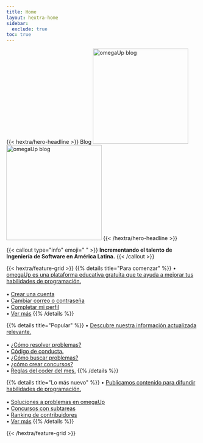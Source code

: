 ```yaml
---
title: Home
layout: hextra-home
sidebar:
  exclude: true
toc: true
---
```

{{< hextra/hero-headline >}}
  Blog 
  <img class="hx-text-center hx-hidden dark:hx-block" src="/logo/omegaUp-dark.webp" alt="omegaUp blog" width="250">
  <img class="hx-text-center hx-block dark:hx-hidden" src="/logo/omegaUp.webp" alt="omegaUp blog" width="250">
{{< /hextra/hero-headline >}}

{{< callout type="info" emoji=" " >}}
  **Incrementando el talento de Ingeniería de Software en América Latina.**
{{< /callout >}}

<div class="hx-mt-6 hx-mb-6">
{{< hextra/feature-grid >}}
  {{% details title="Para comenzar" %}}
  &#8226; <a href='/comienza'>omegaUp es una plataforma educativa gratuita que te ayuda a mejorar tus habilidades de programación.</a><br><br>
  &#8226; <a href='/comienza/#crea-tu-cuenta-en-omegaupcomloginhttpsomegaupcomlogin'>Crear una cuenta</a><br>
  &#8226; <a href='/comienza/#completa-tu-perfil-en-mi-perfilhttpsomegaupcomprofile'>Cambiar correo o contraseña</a><br>
  &#8226; <a href='/comienza/#completa-tu-perfil-en-mi-perfilhttpsomegaupcomprofile'>Completar mi perfil</a><br>
  &#8226; <a href='/comienza'>Ver más</a>
  {{% /details %}}

  {{% details title="Popular" %}}
  &#8226; <a href='/posts'>Descubre nuestra información actualizada relevante.</a><br><br>
  &#8226; <a href='/posts/introduccion-a-omegaup-parte-0/'>¿Cómo resolver problemas?</a><br>
  &#8226; <a href='/posts/codigo-de-conducta-en-omegaup/'>Código de conducta.</a><br>
  &#8226; <a href='/posts/el-nuevo-buscador-de-problemas-de-omegaup/'>¿Cómo buscar problemas?</a><br>
  &#8226; <a href='/posts/concursos-con-subtareas/#c%C3%B3mo-crear-un-concurso-con-la-modalidad-de-subtareas'>¿cómo crear concursos?</a><br>
  &#8226; <a href='/posts/reglas-del-coder-del-mes/'>Reglas del coder del mes.</a>
  {{% /details %}}

  {{% details title="Lo más nuevo" %}}
  &#8226; <a href='/posts'>Publicamos contenido para difundir habilidades de programación.</a><br><br>
  &#8226; <a href='/posts/soluciones-de-problemas-en-omegaup/'>Soluciones a problemas en omegaUp</a><br>
  &#8226; <a href='/posts/concursos-con-subtareas/#c%C3%B3mo-crear-un-concurso-con-la-modalidad-de-subtareas'>Concursos con subtareas</a><br>
  &#8226; <a href='https://omegaup.com/rank/authors/'>Ranking de contribuidores</a><br>
  &#8226; <a href='/posts'>Ver más</a>
  {{% /details %}}

{{< /hextra/feature-grid >}}
</div>

